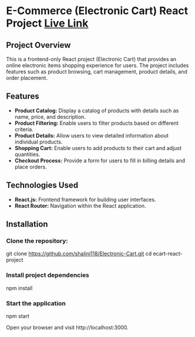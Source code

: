 # E-Commerce (Electronic Cart) React Project [Live Link](https://electronic-cart.vercel.app/)

## Project Overview

This is a frontend-only React project (Electronic Cart) that provides an online electronic items shopping experience for users. The project includes features such as product browsing, cart management, product details, and order placement.

## Features

- **Product Catalog:** Display a catalog of products with details such as name, price, and description.
- **Product Filtering:** Enable users to filter products based on different criteria.
- **Product Details:** Allow users to view detailed information about individual products.
- **Shopping Cart:** Enable users to add products to their cart and adjust quantities.
- **Checkout Process:** Provide a form for users to fill in billing details and place orders.

## Technologies Used

- **React.js:** Frontend framework for building user interfaces.
- **React Router:** Navigation within the React application.

## Installation

### Clone the repository:

git clone https://github.com/shalini118/Electronic-Cart.git
cd ecart-react-project

### Install project dependencies
npm install

### Start the application
npm start

Open your browser and visit http://localhost:3000.
